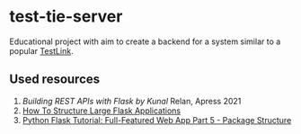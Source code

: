 # test-tie-server

Educational project with aim to create a backend for 
a system similar to a popular [TestLink](www.testlink.org).

## Used resources

1. *Building REST APIs with Flask by Kunal* Relan, Apress 2021
2. [How To Structure Large Flask Applications](https://www.digitalocean.com/community/tutorials/how-to-structure-large-flask-applications)
3. [Python Flask Tutorial: Full-Featured Web App Part 5 - Package Structure](https://www.youtube.com/watch?v=44PvX0Yv368)
